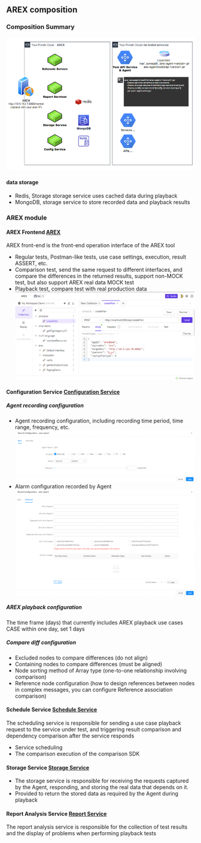 ## AREX composition
  
### Composition Summary
![](../resource/arch.png)
  
#### data storage
* Redis, Storage storage service uses cached data during playback
* MongoDB, storage service to store recorded data and playback results


### AREX module

#### AREX Frontend [AREX](https://github.com/arextest/arex)
AREX front-end is the front-end operation interface of the AREX tool
* Regular tests, Postman-like tests, use case settings, execution, result ASSERT, etc.
* Comparison test, send the same request to different interfaces, and compare the differences in the returned results, support non-MOCK test, but also support AREX real data MOCK test
* Playback test, compare test with real production data
  ![](../resource/c3.4.png)
  
#### Configuration Service [Configuration Service](https://github.com/arextest/arex-config)
##### Agent recording configuration
* Agent recording configuration, including recording time period, time range, frequency, etc.
![](../resource/configservice.record.basic.png)
* Alarm configuration recorded by Agent
![](../resource/configservice.record.advance.png)

##### AREX playback configuration
The time frame (days) that currently includes AREX playback use cases
CASE within one day, set 1 days

##### Compare diff configuration
* Excluded nodes to compare differences (do not align)
* Containing nodes to compare differences (must be aligned)
* Node sorting method of Array type (one-to-one relationship involving comparison)
* Reference node configuration (how to design references between nodes in complex messages, you can configure Reference association comparison)

#### Schedule Service [Schedule Service](https://github.com/arextest/arex-replay-schedule)
The scheduling service is responsible for sending a use case playback request to the service under test, and triggering result comparison and dependency comparison after the service responds
* Service scheduling
* The comparison execution of the comparison SDK

#### Storage Service [Storage Service](https://github.com/arextest/arex-storage)
* The storage service is responsible for receiving the requests captured by the Agent, responding, and storing the real data that depends on it.
* Provided to return the stored data as required by the Agent during playback

#### Report Analysis Service [Report Service](https://github.com/arexest/arex-report)
The report analysis service is responsible for the collection of test results and the display of problems when performing playback tests
